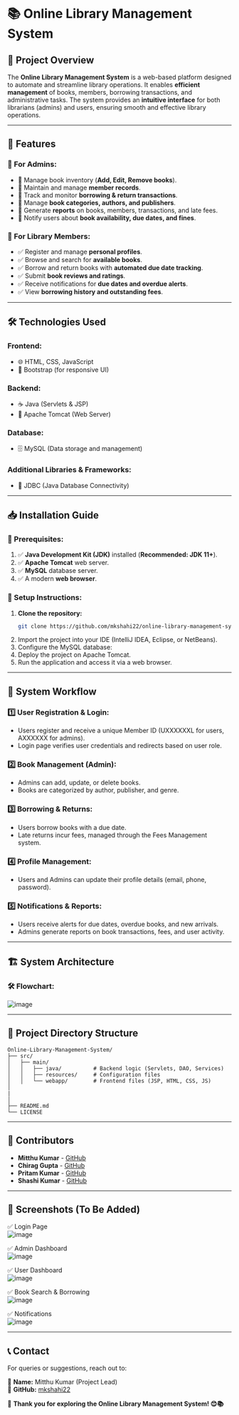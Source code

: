 # 📚 Online Library Management System

## 📖 Project Overview
The **Online Library Management System** is a web-based platform designed to automate and streamline library operations. It enables **efficient management** of books, members, borrowing transactions, and administrative tasks. The system provides an **intuitive interface** for both librarians (admins) and users, ensuring smooth and effective library operations.

---

## 🎯 Features

### 🔹 For Admins:
- 📌 Manage book inventory (**Add, Edit, Remove books**).
- 📌 Maintain and manage **member records**.
- 📌 Track and monitor **borrowing & return transactions**.
- 📌 Manage **book categories, authors, and publishers**.
- 📌 Generate **reports** on books, members, transactions, and late fees.
- 📌 Notify users about **book availability, due dates, and fines**.

### 🔹 For Library Members:
- ✅ Register and manage **personal profiles**.
- ✅ Browse and search for **available books**.
- ✅ Borrow and return books with **automated due date tracking**.
- ✅ Submit **book reviews and ratings**.
- ✅ Receive notifications for **due dates and overdue alerts**.
- ✅ View **borrowing history and outstanding fees**.

---

## 🛠 Technologies Used

### **Frontend:**
- 🌐 HTML, CSS, JavaScript
- 🎨 Bootstrap (for responsive UI)

### **Backend:**
- ☕ Java (Servlets & JSP)
- 🚀 Apache Tomcat (Web Server)

### **Database:**
- 🗄️ MySQL (Data storage and management)

### **Additional Libraries & Frameworks:**
- 🔗 JDBC (Java Database Connectivity)

---

## 📥 Installation Guide

### **🔹 Prerequisites:**
1. ✅ **Java Development Kit (JDK)** installed (**Recommended: JDK 11+**).
2. ✅ **Apache Tomcat** web server.
3. ✅ **MySQL** database server.
4. ✅ A modern **web browser**.

### **🔹 Setup Instructions:**
1. **Clone the repository:**
   ```bash
   git clone https://github.com/mkshahi22/online-library-management-system.git
   ```
2. Import the project into your IDE (IntelliJ IDEA, Eclipse, or NetBeans).
3. Configure the MySQL database:
4. Deploy the project on Apache Tomcat.
5. Run the application and access it via a web browser.

---

## 🔄 System Workflow

### 1️⃣ User Registration & Login:
- Users register and receive a unique Member ID (UXXXXXXL for users, AXXXXXX for admins).
- Login page verifies user credentials and redirects based on user role.

### 2️⃣ Book Management (Admin):
- Admins can add, update, or delete books.
- Books are categorized by author, publisher, and genre.

### 3️⃣ Borrowing & Returns:
- Users borrow books with a due date.
- Late returns incur fees, managed through the Fees Management system.

### 4️⃣ Profile Management:
- Users and Admins can update their profile details (email, phone, password).

### 5️⃣ Notifications & Reports:
- Users receive alerts for due dates, overdue books, and new arrivals.
- Admins generate reports on book transactions, fees, and user activity.

---

## 🏗️ System Architecture

### 🛠 Flowchart:
![image](https://github.com/user-attachments/assets/92f57923-a3c6-4d1e-9ffe-3d33ee508951)

---

## 📂 Project Directory Structure
```
Online-Library-Management-System/
├── src/
│   ├── main/
│   │   ├── java/          # Backend logic (Servlets, DAO, Services)
│   │   ├── resources/     # Configuration files
│   │   └── webapp/        # Frontend files (JSP, HTML, CSS, JS)
│
|
│
├── README.md
└── LICENSE
```

---

## 👥 Contributors
- **Mitthu Kumar** - [GitHub](https://github.com/mkshahi22)
- **Chirag Gupta** - [GitHub](https://github.com/CODERXGUPTA)
- **Pritam Kumar** - [GitHub]()
- **Shashi Kumar** - [GitHub]()

---
## 📸 Screenshots (To Be Added)
✅ Login Page  
![image](https://github.com/user-attachments/assets/09bb0e12-4735-4652-b8de-c6e16be9b668)

✅ Admin Dashboard  
![image](https://github.com/user-attachments/assets/5e4bada0-394d-4735-b050-6c300b9ed74d)

✅ User Dashboard  
![image](https://github.com/user-attachments/assets/0569e24b-4d47-4133-a45f-e2ea6f69d269)

✅ Book Search & Borrowing  
![image](https://github.com/user-attachments/assets/fe89281e-acb5-4ac2-a4a3-4a11485b784a)

✅ Notifications  
![image](https://github.com/user-attachments/assets/67b9856f-1bb7-4018-878b-8961d5726ac1)



---

## 📞 Contact
For queries or suggestions, reach out to:

📛 **Name:** Mitthu Kumar (Project Lead)   
🔗 **GitHub:** [mkshahi22](https://github.com/mkshahi22)

🎉 **Thank you for exploring the Online Library Management System! 😊📚**
